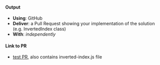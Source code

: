 #### Output
- **Using**: GitHub
- **Deliver**: a Pull Request showing your implementation of the solution (e.g. InvertedIndex class)
- **With**: *independently*

#### Link to PR
- [test PR](https://github.com/andela-iamao/inverted-index/pull/9), also contains inverted-index.js file